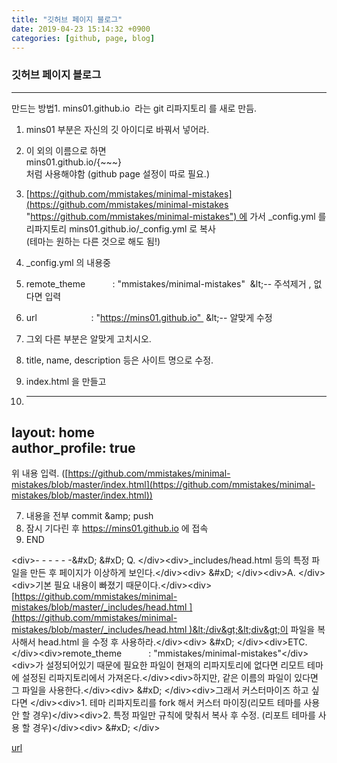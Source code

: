 ```yaml
---
title: "깃허브 페이지 블로그"
date: 2019-04-23 15:14:32 +0900
categories: [github, page, blog]
---
```


### 깃허브 페이지 블로그

  
- - - - - -

만드는 방법1. mins01.github.io  라는 git 리파지토리 를 새로 만듬.
1. mins01 부분은 자신의 깃 아이디로 바꿔서 넣어라.
2. 이 외의 이름으로 하면   
mins01.github.io/{~~~}  
처럼 사용해야함 (github page 설정이 따로 필요.)

3. [https://github.com/mmistakes/minimal-mistakes](https://github.com/mmistakes/minimal-mistakes "https://github.com/mmistakes/minimal-mistakes") 에 가서 _config.yml 를  
리파지토리 mins01.github.io/_config.yml 로 복사  
(테마는 원하는 다른 것으로 해도 됨!)
4. _config.yml 의 내용중  
1. remote_theme           : "mmistakes/minimal-mistakes"  &amp;lt;-- 주석제거 , 없다면 입력
2. url                      : "https://mins01.github.io"  &amp;lt;-- 알맞게 수정
3. 그외 다른 부분은 알맞게 고치시오.
1. title, name, description 등은 사이트 명으로 수정.



5. index.html 을 만들고
1. ---  
layout: home  
author_profile: true  
---  
위 내용 입력. ([https://github.com/mmistakes/minimal-mistakes/blob/master/index.html](https://github.com/mmistakes/minimal-mistakes/blob/master/index.html))

7. 내용을 전부 commit &amp;amp; push
8. 잠시 기다린 후 https://mins01.github.io 에 접속
9. END

&lt;div&gt;- - - - - -&amp;#xD;
&amp;#xD;
Q. &lt;/div&gt;&lt;div&gt;_includes/head.html 등의 특정 파일을 만든 후 페이지가 이상하게 보인다.&lt;/div&gt;&lt;div&gt;  &amp;#xD;
&lt;/div&gt;&lt;div&gt;A. &lt;/div&gt;&lt;div&gt;기본 필요 내용이 빠졌기 때문이다.&lt;/div&gt;&lt;div&gt;[https://github.com/mmistakes/minimal-mistakes/blob/master/_includes/head.html ](https://github.com/mmistakes/minimal-mistakes/blob/master/_includes/head.html )&lt;/div&gt;&lt;div&gt;이 파일을 복사해서 head.html 을 수정 후 사용하라.&lt;/div&gt;&lt;div&gt;  &amp;#xD;
&lt;/div&gt;&lt;div&gt;ETC.&lt;/div&gt;&lt;div&gt;remote_theme           : "mmistakes/minimal-mistakes"&lt;/div&gt;&lt;div&gt;가 설정되어있기 때문에 필요한 파일이 현재의 리파지토리에 없다면 리모트 테마에 설정된 리파지토리에서 가져온다.&lt;/div&gt;&lt;div&gt;하지만, 같은 이름의 파일이 있다면 그 파일을 사용한다.&lt;/div&gt;&lt;div&gt;  &amp;#xD;
&lt;/div&gt;&lt;div&gt;그래서 커스터마이즈 하고 싶다면 &lt;/div&gt;&lt;div&gt;1. 테마 리파지토리를 fork 해서 커스터 마이징(리모트 테마를 사용 안 할 경우)&lt;/div&gt;&lt;div&gt;2. 특정 파일만 규칙에 맞춰서 복사 후 수정. (리포트 테마를 사용 할 경우)&lt;/div&gt;&lt;div&gt;  &amp;#xD;
&lt;/div&gt;


[url](http://www.mins01.com/mh/tech/read/1275)